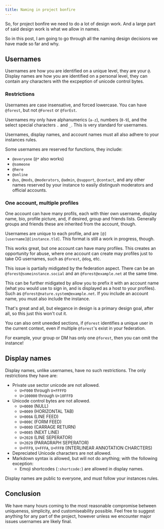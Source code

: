```yaml
---
title: Naming in project bonfire
---
```


So, for project bonfire we need to do a lot of design work. And a large part of said design work is what we allow in names. 

So in this post, I am going to go through all the naming design decisions we have made so far and why.

## Usernames

Usernames are how you are identified on a unique level, they are your `@`. Display names are how you are identified on a personal level, they can contain any characters with the excpeption of unicode control bytes.

### Restrictions

Usernames are case insensative, and forced lowercase. You can have `@forest`, but not `@Forest` or `@forEst`. 

Usernames my only have alphanumerics (`a-z`), numbers (`0-9`), and the select special characters `.` and `_`. This is very standard for usernames. 

Usernames, display names, and account names must all also adhere to your instances rules. 

Some usernames are reserved for functions, they include: 
- `@everyone` (`@*` also works)
- `@someone`
- `@here`
- `@online`
- `@us`, `@mods`, `@moderators`, `@admin`, `@support`, `@contact`, and any other names reserved by your instance to easily distingush moderators and official accounts.

### One account, multiple profiles

One account can have many profils, each with thier own username, display name, bio, profile picture, and, if desired, group and friends lists. Generally groups and friends these are inherited from the account, though.

Usernames are unique to each profile, and are `[@][username]@[instance.tld]`. This format is still a work in progress, though. 

This works great, but one account can have many profiles. This creates an opportunity for abuse, where one account can create may profiles just to take OG usernames, such as `@forest`, `@dog`, etc. 

This issue is partially midigated by the federation aspect. There can be an `@forest@someinstance.social` and an `@forest@example.net` at the same time. 

This can be further midigated by allow you to prefix it with an account name (what you would use to sign in, and is displayed as a host to your profiles). Such as `@forest@nature.system@example.net`. If you include an account name, you must also include the instance. 

That's great and all, but elegance in design is a primary design goal, after all, so this just this won't cut it. 

You can also omit uneeded sections, if `@forest` identifies a unique user in the current context, even if multiple `@forest`'s exist in your federation. 

For example, your group or DM has only one `@forest`, then you can omit the instance!

## Display names

Display names, unlike usernames, have no such restrictions. The only restrictions they have are: 

- Private use sector unicode are not allowed.
    - `U+F000` through `U+FFFFD`
    - `U+100000` through `U+10FFFD`
- Unicode control bytes are not allowed.
    - `U+0000` (NULL)
    - `U+0009` (HORIZONTAL TAB)
    - `U+000A` (LINE FEED)
    - `U+000C` (FORM FEED)
    - `U+000D` (CARRAGE RETURN)
    - `U+0085` (NEXT LINE)
    - `U+2028` (LINE SEPERATOR)
    - `U+2029` (PARAGRAPH SEPERATOR)
    - `U+FFF9`, `U+FFFA`, `U+FFFB` (INTERLINEAR ANNOTATION CHARCTERS)
- Depreciated Unicode characters are not allowed.
- Markdown syntax is allowed, but will not do anything; with the following exception: 
    - Emoji shortcodes (`:shortcode:`) are allowed in display names.

Display names are public to everyone, and must follow your instances rules. 

## Conclusion

We have many hours coming to the most reasonable compromise between uniqueness, simplicity, and customiseability possible. Feel free to suggest anything for any part of the project, however unless we encounter major issues usernames are likely final. 

<!-- ## Tags
[#engineering](../posts/tags/engineering) -->